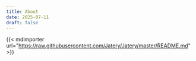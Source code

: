 ```yaml
---
title: About
date: 2025-07-11
draft: false
---
```


{{< mdimporter url="https://raw.githubusercontent.com/Jatery/Jatery/master/README.md" >}}
